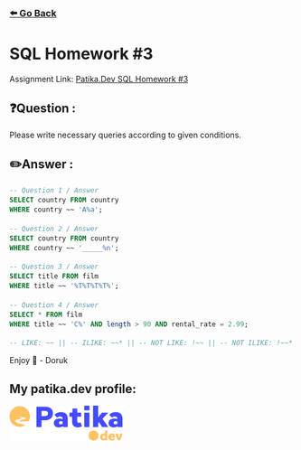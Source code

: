 ### [⬅️ Go Back](../../../README.md)

# SQL Homework #3

Assignment Link: [Patika.Dev SQL Homework #3](https://app.patika.dev/courses/sql/Odev3)

## ❓Question :

Please write necessary queries according to given conditions.

## ✏️Answer :

```sql
-- Question 1 / Answer
SELECT country FROM country
WHERE country ~~ 'A%a';

-- Question 2 / Answer
SELECT country FROM country
WHERE country ~~ '_____%n';

-- Question 3 / Answer
SELECT title FROM film
WHERE title ~~ '%T%T%T%T%';

-- Question 4 / Answer
SELECT * FROM film
WHERE title ~~ 'C%' AND length > 90 AND rental_rate = 2.99;

-- LIKE: ~~ || -- ILIKE: ~~* || -- NOT LIKE: !~~ || -- NOT ILIKE: !~~* ||
```

Enjoy 🚀 - Doruk

## My patika.dev profile:

<a href="https://app.patika.dev/kaolin"><img src="../../../assets/newPatikaLogo.svg" width=200/></a>
